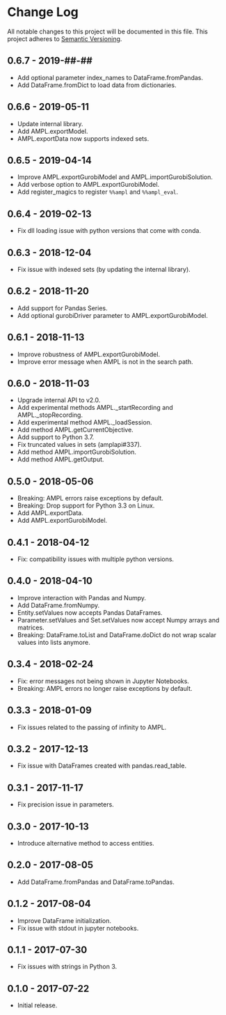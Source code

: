 # Change Log
All notable changes to this project will be documented in this file.
This project adheres to [Semantic Versioning](http://semver.org/).

## 0.6.7 - 2019-##-##
- Add optional parameter index_names to DataFrame.fromPandas.
- Add DataFrame.fromDict to load data from dictionaries.

## 0.6.6 - 2019-05-11
- Update internal library.
- Add AMPL.exportModel.
- AMPL.exportData now supports indexed sets.

## 0.6.5 - 2019-04-14
- Improve AMPL.exportGurobiModel and AMPL.importGurobiSolution.
- Add verbose option to AMPL.exportGurobiModel.
- Add register_magics to register `%%ampl` and `%%ampl_eval`.

## 0.6.4 - 2019-02-13
- Fix dll loading issue with python versions that come with conda.

## 0.6.3 - 2018-12-04
- Fix issue with indexed sets (by updating the internal library).

## 0.6.2 - 2018-11-20
- Add support for Pandas Series.
- Add optional gurobiDriver parameter to AMPL.exportGurobiModel.

## 0.6.1 - 2018-11-13
- Improve robustness of AMPL.exportGurobiModel.
- Improve error message when AMPL is not in the search path.

## 0.6.0 - 2018-11-03
- Upgrade internal API to v2.0.
- Add experimental methods AMPL._startRecording and AMPL._stopRecording.
- Add experimental method AMPL._loadSession.
- Add method AMPL.getCurrentObjective.
- Add support to Python 3.7.
- Fix truncated values in sets (amplapi#337).
- Add method AMPL.importGurobiSolution.
- Add method AMPL.getOutput.

## 0.5.0 - 2018-05-06
- Breaking: AMPL errors raise exceptions by default.
- Breaking: Drop support for Python 3.3 on Linux.
- Add AMPL.exportData.
- Add AMPL.exportGurobiModel.

## 0.4.1 - 2018-04-12
- Fix: compatibility issues with multiple python versions.

## 0.4.0 - 2018-04-10
- Improve interaction with Pandas and Numpy.
- Add DataFrame.fromNumpy.
- Entity.setValues now accepts Pandas DataFrames.
- Parameter.setValues and Set.setValues now accept Numpy arrays and matrices.
- Breaking: DataFrame.toList and DataFrame.doDict do not wrap scalar values into lists anymore.

## 0.3.4 - 2018-02-24
- Fix: error messages not being shown in Jupyter Notebooks.
- Breaking: AMPL errors no longer raise exceptions by default.

## 0.3.3 - 2018-01-09
- Fix issues related to the passing of infinity to AMPL.

## 0.3.2 - 2017-12-13
- Fix issue with DataFrames created with pandas.read_table.

## 0.3.1 - 2017-11-17
- Fix precision issue in parameters.

## 0.3.0 - 2017-10-13
- Introduce alternative method to access entities.

## 0.2.0 - 2017-08-05
- Add DataFrame.fromPandas and DataFrame.toPandas.

## 0.1.2 - 2017-08-04
- Improve DataFrame initialization.
- Fix issue with stdout in jupyter notebooks.

## 0.1.1 - 2017-07-30
- Fix issues with strings in Python 3.

## 0.1.0 - 2017-07-22
- Initial release.
